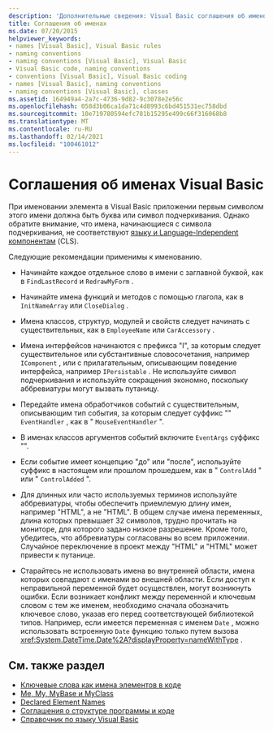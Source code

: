 ```yaml
---
description: 'Дополнительные сведения: Visual Basic соглашения об именовании'
title: Соглашения об именах
ms.date: 07/20/2015
helpviewer_keywords:
- names [Visual Basic], Visual Basic rules
- naming conventions
- naming conventions [Visual Basic], Visual Basic
- Visual Basic code, naming conventions
- conventions [Visual Basic], Visual Basic coding
- names [Visual Basic], naming conventions
- naming conventions [Visual Basic], classes
ms.assetid: 164949a4-2a7c-4736-9d82-9c3078e2e56c
ms.openlocfilehash: 058d3b06ca1da71c4d8993c6bd451531ec758dbd
ms.sourcegitcommit: 10e719780594efc781b15295e499c66f316068b8
ms.translationtype: MT
ms.contentlocale: ru-RU
ms.lasthandoff: 02/14/2021
ms.locfileid: "100461012"
---
```

# <a name="visual-basic-naming-conventions"></a>Соглашения об именах Visual Basic

При именовании элемента в Visual Basic приложении первым символом этого имени должна быть буква или символ подчеркивания. Однако обратите внимание, что имена, начинающиеся с символа подчеркивания, не соответствуют [языку и Language-Independent компонентам](../../../standard/language-independence-and-language-independent-components.md) (CLS).  
  
 Следующие рекомендации применимы к именованию.  
  
- Начинайте каждое отдельное слово в имени с заглавной буквой, как в `FindLastRecord` и `RedrawMyForm` .  
  
- Начинайте имена функций и методов с помощью глагола, как в `InitNameArray` или `CloseDialog` .  
  
- Имена классов, структур, модулей и свойств следует начинать с существительных, как в `EmployeeName` или `CarAccessory` .  
  
- Имена интерфейсов начинаются с префикса "I", за которым следует существительное или субстантивные словосочетания, например `IComponent` , или с прилагательным, описывающим поведение интерфейса, например `IPersistable` . Не используйте символ подчеркивания и используйте сокращения экономно, поскольку аббревиатуры могут вызвать путаницу.  
  
- Передайте имена обработчиков событий с существительным, описывающим тип события, за которым следует суффикс "" `EventHandler` , как в " `MouseEventHandler` ".  
  
- В именах классов аргументов событий включите `EventArgs` суффикс "".  
  
- Если событие имеет концепцию "до" или "после", используйте суффикс в настоящем или прошлом прошедшем, как в " `ControlAdd` " или " `ControlAdded` ".  
  
- Для длинных или часто используемых терминов используйте аббревиатуры, чтобы обеспечить приемлемую длину имен, например "HTML", а не "HTML". В общем случае имена переменных, длина которых превышает 32 символов, трудно прочитать на мониторе, для которого задано низкое разрешение. Кроме того, убедитесь, что аббревиатуры согласованы во всем приложении. Случайное переключение в проект между "HTML" и "HTML" может привести к путанице.  
  
- Старайтесь не использовать имена во внутренней области, имена которых совпадают с именами во внешней области. Если доступ к неправильной переменной будет осуществлен, могут возникнуть ошибки. Если возникает конфликт между переменной и ключевым словом с тем же именем, необходимо сначала обозначить ключевое слово, указав его перед соответствующей библиотекой типов. Например, если имеется переменная с именем `Date` , можно использовать встроенную `Date` функцию только путем вызова <xref:System.DateTime.Date%2A?displayProperty=nameWithType> .  
  
## <a name="see-also"></a>См. также раздел

- [Ключевые слова как имена элементов в коде](keywords-as-element-names-in-code.md)
- [Me, My, MyBase и MyClass](me-my-mybase-and-myclass.md)
- [Declared Element Names](../language-features/declared-elements/declared-element-names.md)
- [Соглашения о структуре программы и коде](program-structure-and-code-conventions.md)
- [Справочник по языку Visual Basic](../../language-reference/index.md)
